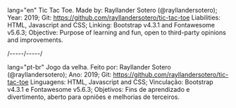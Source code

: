 lang="en"
Tic Tac Toe.
Made by: Rayllander Sotero (@rayllandersotero);
Year: 2019;
Git: https://github.com/rayllandersotero/tic-tac-toe
Liabilities: HTML, Javascript and CSS;
Linking: Bootstrap v4.3.1 and Fontawesome v5.6.3;
Objective: Purpose of learning and fun, open to third-party opinions and improvements.

/-----/-----/

lang="pt-br"
Jogo da velha.
Feito por: Rayllander Sotero (@rayllandersotero);
Ano: 2019;
Git: https://github.com/rayllandersotero/tic-tac-toe
Linguagens: HTML, Javascript and CSS;
Vinculação: Bootstrap v4.3.1 e Fontawesome v5.6.3;
Objetivos: Fins de aprendizado e divertimento, aberto para opniões e melhorias de terceiros.